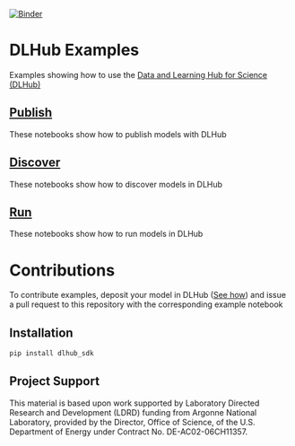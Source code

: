 [![Binder](https://mybinder.org/badge_logo.svg)](https://mybinder.org/v2/gh/DLHub-Argonne/dlhub_examples/master)


# DLHub Examples

Examples showing how to use the [Data and Learning Hub for Science (DLHub)](https://www.dlhub.org)

## [Publish](./publish)
These notebooks show how to publish models with DLHub

## [Discover](./discover)
These notebooks show how to discover models in DLHub

## [Run](./run)
These notebooks show how to run models in DLHub

# Contributions
To contribute examples, deposit your model in DLHub ([See how](./publish)) and issue a pull request to this repository with the corresponding example notebook

## Installation
```bash
pip install dlhub_sdk
```

## Project Support
This material is based upon work supported by Laboratory Directed Research and Development (LDRD) funding from Argonne National Laboratory, provided by the Director, Office of Science, of the U.S. Department of Energy under Contract No. DE-AC02-06CH11357.


